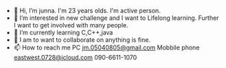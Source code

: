 - 👋 Hi, I’m junna.
I'm 23 years olds.
I'm active person.
- 👀 I’m interested in new challenge and I want to Lifelong learning.
Further I want to get involved with many people.
- 🌱 I’m currently learning C,C++,java
- 💞️ I am to want to collaborate on anything is fine.
- 📫 How to reach me 
PC  jm.05040805@gmail.com
Mobbile phone eastwest.0728@icloud.com
090-6611-1070

<!---
junna17/junna17 is a ✨ special ✨ repository because its `README.md` (this file) appears on your GitHub profile.
You can click the Preview link to take a look at your changes.
--->
